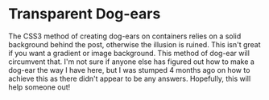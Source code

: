 # Transparent Dog-ears
The CSS3 method of creating dog-ears on containers relies on a solid background behind the post, otherwise the illusion is ruined. This isn't great if you want a gradient or image background. This method of dog-ear will circumvent that. I'm not sure if anyone else has figured out how to make a dog-ear the way I have here, but I was stumped 4 months ago on how to achieve this as there didn't appear to be any answers. Hopefully, this will help someone out!
